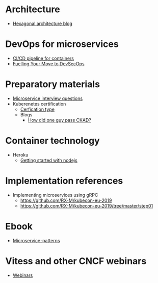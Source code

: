 # Architecture
* [Hexagonal architecture blog](https://medium.com/@cptsudoku/hexagonal-microservices-will-make-you-smile-3850019196c1)



# DevOps for microservices
* [CI/CD pipeline for containers](https://medium.com/@alokmalakar/architecting-a-ci-cd-pipeline-for-container-and-microservice-based-applications-120f4b470681)
* [Fuelling Your Move to DevSecOps](https://blog.paloaltonetworks.com/2019/03/containers-fueling-move-devsecops/)


# Preparatory materials 
* [Microservice interview questions](https://www.edureka.co/blog/interview-questions/microservices-interview-questions/)
* Kuberenetes certification
     * [Cerfication type](https://github.com/cncf/curriculum)
     * Blogs
          * [How did one guy pass CKAD?](https://medium.com/platformer-blog/how-i-passed-the-cka-certified-kubernetes-administrator-exam-8943aa24d71d)
          
          
# Container technology
* Heroku
     * [Getting started with nodejs](//devcenter.heroku.com/articles/getting-started-with-nodejs)


# Implementation references
* Implementing microservices using gRPC
     * https://github.com/RX-M/kubecon-eu-2019
     * https://github.com/RX-M/kubecon-eu-2019/tree/master/step01


# Ebook
* [Microservice-patterns](https://learning.oreilly.com/library/view/microservice-patterns-and/9781788474030/)


# Vitess and other CNCF webinars
* [Webinars](https://www.cncf.io/community/webinars/)

